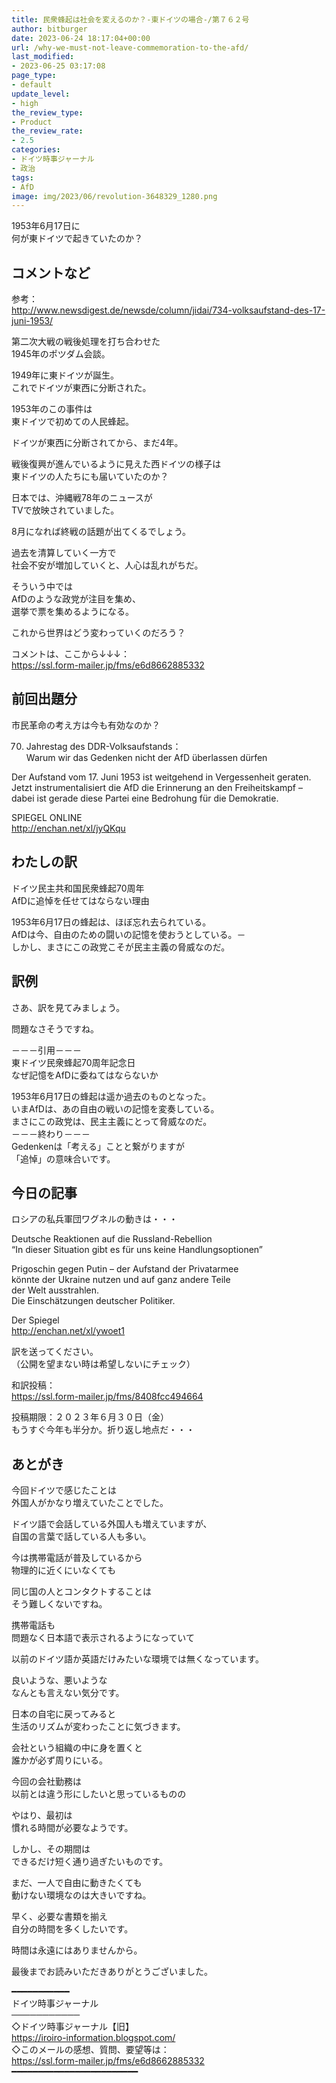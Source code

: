 ```yaml
---
title: 民衆蜂起は社会を変えるのか？-東ドイツの場合-/第７６２号
author: bitburger
date: 2023-06-24 18:17:04+00:00
url: /why-we-must-not-leave-commemoration-to-the-afd/
last_modified:
- 2023-06-25 03:17:08
page_type:
- default
update_level:
- high
the_review_type:
- Product
the_review_rate:
- 2.5
categories:
- ドイツ時事ジャーナル
- 政治
tags:
- AfD
image: img/2023/06/revolution-3648329_1280.png
---
```

1953年6月17日に  
何が東ドイツで起きていたのか？

## コメントなど
参考：  
<http://www.newsdigest.de/newsde/column/jidai/734-volksaufstand-des-17-juni-1953/>

第二次大戦の戦後処理を打ち合わせた  
<span class="fz-22px"><span class="bold-red">1945年のポツダム会談</span></span>。

<span class="fz-22px"><span class="bold-red">1949年に東ドイツが誕生</span></span>。  
これでドイツが東西に分断された。

1953年のこの事件は  
東ドイツで初めての人民蜂起。

ドイツが東西に分断されてから、まだ4年。

戦後復興が進んでいるように見えた西ドイツの様子は  
東ドイツの人たちにも届いていたのか？

日本では、沖縄戦78年のニュースが  
TVで放映されていました。

8月になれば終戦の話題が出てくるでしょう。

過去を清算していく一方で  
<span class="fz-22px"><span class="bold-red"><span class="marker-under">社会不安が増加していくと、人心は乱れがちだ。</span></span></span>

そういう中では  
AfDのような政党が注目を集め、  
選挙で票を集めるようになる。

これから世界はどう変わっていくのだろう？

コメントは、ここから↓↓↓：  
<https://ssl.form-mailer.jp/fms/e6d8662885332>

## 前回出題分
市民革命の考え方は今も有効なのか？

70. Jahrestag des DDR-Volksaufstands：  
Warum wir das Gedenken nicht der AfD überlassen dürfen

Der Aufstand vom 17. Juni 1953 ist weitgehend in Vergessenheit geraten.  
Jetzt instrumentalisiert die AfD die Erinnerung an den Freiheitskampf &#8211;  
dabei ist gerade diese Partei eine Bedrohung für die Demokratie.

SPIEGEL ONLINE  
<http://enchan.net/xl/jyQKqu>

## わたしの訳
ドイツ民主共和国民衆蜂起70周年  
AfDに追悼を任せてはならない理由

1953年6月17日の蜂起は、ほぼ忘れ去られている。  
AfDは今、自由のための闘いの記憶を使おうとしている。－  
しかし、まさにこの政党こそが民主主義の脅威なのだ。

## 訳例
さあ、訳を見てみましょう。

問題なさそうですね。

－－－引用－－－  
東ドイツ民衆蜂起70周年記念日  
なぜ記憶をAfDに委ねてはならないか

1953年6月17日の蜂起は遥か過去のものとなった。  
いまAfDは、あの自由の戦いの記憶を変奏している。  
まさにこの政党は、民主主義にとって脅威なのだ。  
－－－終わり－－－  
Gedenkenは「考える」ことと繋がりますが  
「追悼」の意味合いです。

## 今日の記事
ロシアの私兵軍団ワグネルの動きは・・・

Deutsche Reaktionen auf die Russland-Rebellion  
&#8220;In dieser Situation gibt es für uns keine Handlungsoptionen&#8221;

Prigoschin gegen Putin &#8211; der Aufstand der Privatarmee  
könnte der Ukraine nutzen und auf ganz andere Teile  
der Welt ausstrahlen.  
Die Einschätzungen deutscher Politiker.

Der Spiegel  
<http://enchan.net/xl/ywoet1>

訳を送ってください。  
（公開を望まない時は希望しないにチェック）

和訳投稿：  
<https://ssl.form-mailer.jp/fms/8408fcc494664>

投稿期限：２０２３年６月３０日（金）  
もうすぐ今年も半分か。折り返し地点だ・・・

## あとがき
今回ドイツで感じたことは  
外国人がかなり増えていたことでした。

ドイツ語で会話している外国人も増えていますが、  
自国の言葉で話している人も多い。

今は携帯電話が普及しているから  
物理的に近くにいなくても

同じ国の人とコンタクトすることは  
そう難しくないですね。

携帯電話も  
問題なく日本語で表示されるようになっていて

以前のドイツ語か英語だけみたいな環境では無くなっています。

良いような、悪いような  
なんとも言えない気分です。

日本の自宅に戻ってみると  
生活のリズムが変わったことに気づきます。

会社という組織の中に身を置くと  
誰かが必ず周りにいる。

今回の会社勤務は  
以前とは違う形にしたいと思っているものの

やはり、最初は  
慣れる時間が必要なようです。

しかし、その期間は  
できるだけ短く通り過ぎたいものです。

まだ、一人で自由に動きたくても  
動けない環境なのは大きいですね。

早く、必要な書類を揃え  
自分の時間を多くしたいです。

時間は永遠にはありませんから。

最後までお読みいただきありがとうございました。

━━━━━━━━━━━  
ドイツ時事ジャーナル  
───────────  
◇ドイツ時事ジャーナル【旧】  
<https://iroiro-information.blogspot.com/>  
◇このメールの感想、質問、要望等は：  
<https://ssl.form-mailer.jp/fms/e6d8662885332>  
━━━━━━━━━━━━━━━━━━━━━━━━